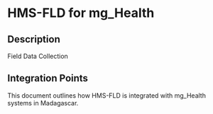 # HMS-FLD for mg_Health

## Description

Field Data Collection

## Integration Points

This document outlines how HMS-FLD is integrated with mg_Health systems in Madagascar.
